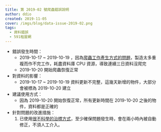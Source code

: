 ```yaml
---
title: 第 2019-02 號爬蟲錯誤說明
author: ddio
created: 2019-11-05
cover: /imgs/blog/data-issue-2019-02.png
tags:
  - 資料錯誤
  - 591租屋網
---
```


- 錯誤發生時間：
  - 2019-10-17 ~ 2019-10-19 ，因為[爬蟲工作產生方式的問題](https://github.com/g0v/tw-rental-house-data/issues/26)，製造太多重複而作不完工作，耗盡資料庫 CPU 資源，導致連續三日資料沒爬完
  - 2019-10-20 開始爬蟲恢復正常
- 對資料的影響：
  - 2019-10-17 ~ 2019-10-19 資料更新不完整，這幾天新增的物件，大部分會被標為 2019-10-20 建立
- 建議使用方式：
  - 因為 2019-10-20 開始恢復正常，所有更新時間在 2019-10-20 之後的物件，資料都是正確的
- 針對問題的改進措施：
  1. 已使用[很不科學的治標方式](https://github.com/g0v/tw-rental-house-data/issues/26)，至少確保問題發生時，會在兩小時內被自動修正，不須人工介入。
